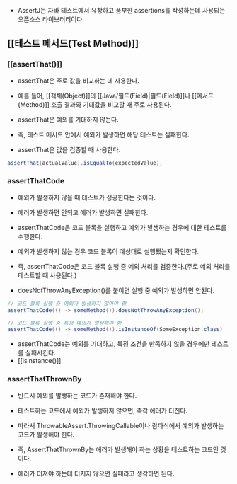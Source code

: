 - AssertJ는 자바 테스트에서 유창하고 풍부한 assertions를 작성하는데 사용되는 오픈소스 라이브러리이다.


## [[테스트 메서드(Test Method)]]

### [[assertThat()]]

- assertThat은 주로 값을 비교하는 데 사용한다.
- 예를 들어, [[객체(Object)]]의 [[Java/필드(Field)|필드(Field)]]나 [[메서드(Method)]] 호출 결과와 기대값을 비교할 때 주로 사용된다.

- assertThat은 예외를 기대하지 않는다.
- 즉, 테스트 메서드 안에서 예외가 발생하면 해당 테스트는 실패한다.
- assertThat은 값을 검증할 때 사용한다.

```java
assertThat(actualValue).isEqualTo(expectedValue);
```

### assertThatCode 

- 예외가 발생하지 않을 때 테스트가 성공한다는 것이다.
- 에러가 발생하면 안되고 에러가 발생하면 실패한다.

- assertThatCode은 코드 블록을 실행하고 예외가 발생하는 경우에 대한 테스트를 수행한다.
- 예외가 발생하지 않는 경우 코드 블록이 예상대로 실행됐는지 확인한다.

- 즉, assertThatCode은 코드 블록 실행 중 예외 처리를 검증한다.(주로 예외 처리를 테스트할 때 사용된다.)

- doesNotThrowAnyException()를 붙이면 실행 중 예외가 발생하면 안된다.

```java
// 코드 블록 실행 중 예외가 발생하지 않아야 함 
assertThatCode(() -> someMethod()).doesNotThrowAnyException(); 

// 코드 블록 실행 중 특정 예외가 발생해야 함
assertThatCode(() -> someMethod()).isInstanceOf(SomeException.class)                                   .hasMessageContaining("expected message");`
```

- assertThatCode는 예외를 기대하고, 특정 조건을 만족하지 않을 경우에만 테스트를 실패시킨다.
- [[isinstance()]]

### assertThatThrownBy 

- 반드시 예외를 발생하는 코드가 존재해야 한다.
- 테스트하는 코드에서 예외가 발생하지 않으면, 즉각 에러가 터진다.
- 따라서 ThrowableAssert.ThrowingCallable이나 람다식에서 예외가 발생하는 코드가 발생해야 한다.

- 즉, AssertThatThrownBy는 에러가 발생해야 하는 상황을 테스트하는 코드인 것이다.
- 에러가 터져야 하는데 터지지 않으면 실패라고 생각하면 된다.
